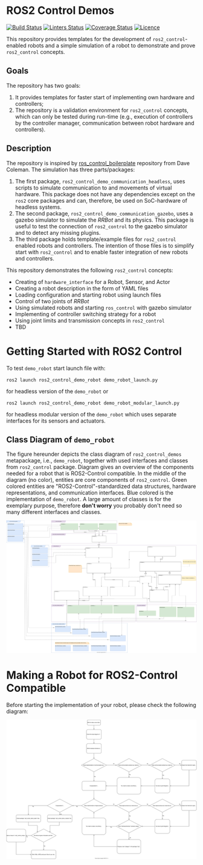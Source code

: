 # ROS2 Control Demos

[![Build Status](https://github.com/ros-controls/ros2_control_demos/workflows/CI/badge.svg?branch=master)](https://github.com/ros-controls/ros2_control_demos/actions?query=workflow%3ACI)
[![Linters Status](https://github.com/ros-controls/ros2_control_demos/workflows/Linters/badge.svg?branch=master)](https://github.com/ros-controls/ros2_control_demos/actions?query=workflow%3ALinters)
[![Coverage Status](https://github.com/ros-controls/ros2_control_demos/workflows/Coverage/badge.svg?branch=master)](https://github.com/ros-controls/ros2_control_demos/actions?query=workflow%3ACoverage)
[![Licence](https://img.shields.io/badge/License-Apache%202.0-blue.svg)](https://opensource.org/licenses/Apache-2.0)

This repository provides templates for the development of `ros2_control`-enabled robots and a simple simulation of a robot to demonstrate and prove `ros2_control` concepts.

## Goals

The repository has two goals:

1. It provides templates for faster start of implementing own hardware and controllers;
2. The repository is a validation environment for `ros2_control` concepts, which can only be tested during run-time (e.g., execution of controllers by the controller manager,  communication between robot hardware and controllers).


## Description

The repository is inspired by [ros_control_boilerplate](https://github.com/PickNikRobotics/ros_control_boilerplate) repository from Dave Coleman.
The simulation has three parts/packages:
1. The first package, `ros2_control_demo_communication_headless`, uses scripts to simulate communication to and movements of virtual hardware.
This package does not have any dependencies except on the `ros2` core packages and can, therefore, be used on SoC-hardware of headless systems.
2. The second package, `ros2_control_demo_communication_gazebo`, uses a gazebo simulator to simulate the *RRBot* and its physics.
This package is useful to test the connection of `ros2_control` to the gazebo simulator and to detect any missing plugins.
3. The third package holds template/example files for `ros2_control` enabled robots and controllers.
The intention of those files is to simplify start with `ros2_control` and to enable faster integration of new robots and controllers.

This repository demonstrates the following `ros2_control` concepts:

* Creating of `hardware_interface` for a Robot, Sensor, and Actor
* Creating a robot description in the form of YAML files
* Loading configuration and starting robot using launch files 
* Control of two joints of *RRBot*
* Using simulated robots and starting `ros_control` with gazebo simulator
* Implementing of controller switching strategy for a robot
* Using joint limits and transmission concepts in `ros2_control`
* TBD

# Getting Started with ROS2 Control

 To test `demo_robot` start launch file with:
```
ros2 launch ros2_control_demo_robot demo_robot_launch.py
```
for headless version of the `demo_robot` or
```
ros2 launch ros2_control_demo_robot demo_robot_modular_launch.py
```
for headless modular version of the `demo_robot` which uses separate interfaces for its sensors and actuators.

## Class Diagram of `demo_robot`

The figure hereunder depicts the class diagram of `ros2_control_demos` metapackage, i.e., `demo_robot`, together with used interfaces and classes from `ros2_control` package.
Diagram gives an overview of the components needed for a robot that is ROS2-Control compatible.
In the middle of the diagram (no color), entities are core components of `ros2_control`.
Green colored entities are "ROS2-Control"-standardized data structures, hardware representations, and communication interfaces.
Blue colored is the implementation of `demo_robot`.
A large amount of classes is for the exemplary purpose, therefore __don't worry__ you probably don't need so many different interfaces and classes.

![ROS2 Control Demo Robot - Class Diagram][ros2_control_demo_robot_class_diagram]


# Making a Robot for ROS2-Control Compatible

Before starting the implementation of your robot, please check the following diagram:

![ROS2 Control - Enabling a new Robot][ros2_control_new_robot]



<!-- References -->
[ros2_control_demo_robot_class_diagram]: docs/ros2_control_demo_robot_class_diagram.svg "ROS2 Control Demo Robot - Class Diagram"
[ros2_control_new_robot]: docs/ros2_control_new_robot.svg "ROS2 Control - Enabling a new Robot"
